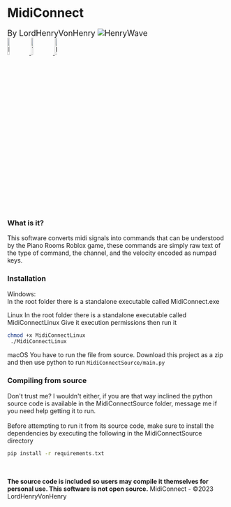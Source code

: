 <h1>
MidiConnect
</h1>
<font size=4">
By LordHenryVonHenry <img src="https://cdn.discordapp.com/emojis/904830318509424702.gif" alt="HenryWave">
</font>

<div id="badges">
  <a href="https://www.roblox.com/users/16129523/profile">
    <img src="https://i.imgur.com/djS4d4s.png" width="10%" alt="Roblox Badge"/>
  </a>
  <a href="https://www.youtube.com/channel/UCGQW2KuCXI6Mn8OvqegtGfQ">
    <img src="https://i.imgur.com/1d0rFXB.png" width="10%" alt="Youtube Badge"/>
  </a>
    <a href="https://discord.com/invite/FcNp9KW">
    <img src="https://i.imgur.com/zaiYuXt.png" width="10%" alt="Discord Badge"/>
  </a>
</div>

<h3>
What is it?
</h3>
This software converts midi signals into commands that can be understood by the Piano Rooms Roblox game, these commands are simply raw text of the type of command, the channel, and the velocity encoded as numpad keys.
<h3>
Installation
</h3>
Windows:<br>
In the root folder there is a standalone executable called MidiConnect.exe

Linux
In the root folder there is a standalone executable called MidiConnectLinux
Give it execution permissions then run it

```bash
chmod +x MidiConnectLinux
 ./MidiConnectLinux
```

macOS
You have to run the file from source.
Download this project as a zip and then use python to run ``MidiConnectSource/main.py``

<h3>
Compiling from source
</h3>
Don't trust me? I wouldn't either, if you are that way inclined the python source code is available in the MidiConnectSource folder, message me if you need help getting it to run.
<br><br>
Before attempting to run it from its source code, make sure to install the dependencies by executing the
following in the MidiConnectSource directory

```bash
pip install -r requirements.txt
```

<br><br>
<b>The source code is included so users may compile it themselves for personal use. This software is not open source.</b>
MidiConnect - ©2023 LordHenryVonHenry

